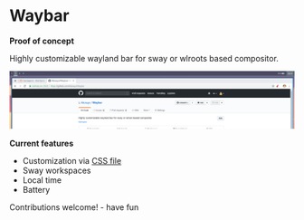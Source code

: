 # Waybar
**Proof of concept**

Highly customizable wayland bar for sway or wlroots based compositor.

![Waybar](https://raw.githubusercontent.com/alexays/waybar/master/preview.png)

**Current features**
- Customization via [CSS file](./resources/style.css)
- Sway workspaces
- Local time
- Battery

Contributions welcome! - have fun
